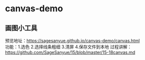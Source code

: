 # canvas-demo
## 画图小工具
预览地址：https://sagesanyue.github.io/canvas-demo/canvas.html  
功能：1.选色 2.选择线条粗细 3.清屏 4.保存文件到本地
过程讲解：https://github.com/SageSanyue/15/blob/master/15-18canvas.md
